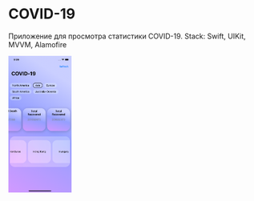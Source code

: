# COVID-19

Приложение для просмотра статистики COVID-19.
Stack: Swift, UIKit, MVVM, Alamofire

<img src="https://github.com/DenisBalandin-proxy/COVID-19/blob/main/Simulator%20Screenshot%20-%20iPhone%2011%20-%202023-06-19%20at%2021.09.26.png" width=25% height=25%>
